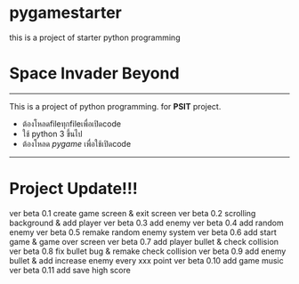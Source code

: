 # pygamestarter
this is a project of starter python programming

# Space Invader Beyond
-------------------------
This is a project of python programming.
for **PSIT** project.
- ต้องโหลดfileทุกfileเพื่อเปิดcode
- ใช้ python 3 ขึ้นไป
- ต้องโหลด *pygame*  เพื่อใช้เปิดcode
-------------------------
# Project Update!!!
ver beta 0.1 create game screen & exit screen
ver beta 0.2 scrolling background & add player
ver beta 0.3 add enemy
ver beta 0.4 add random enemy
ver beta 0.5 remake random enemy system
ver beta 0.6 add start game & game over screen
ver beta 0.7 add player bullet & check collision
ver beta 0.8 fix bullet bug & remake check collision
ver beta 0.9 add enemy bullet & add increase enemy every xxx point
ver beta 0.10 add game music
ver beta 0.11 add save high score
